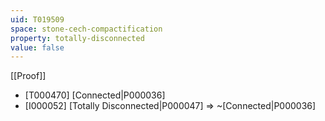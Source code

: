 ```yaml
---
uid: T019509
space: stone-cech-compactification
property: totally-disconnected
value: false
---
```

[[Proof]]

* [T000470] [Connected|P000036]
* [I000052] [Totally Disconnected|P000047] => ~[Connected|P000036]

